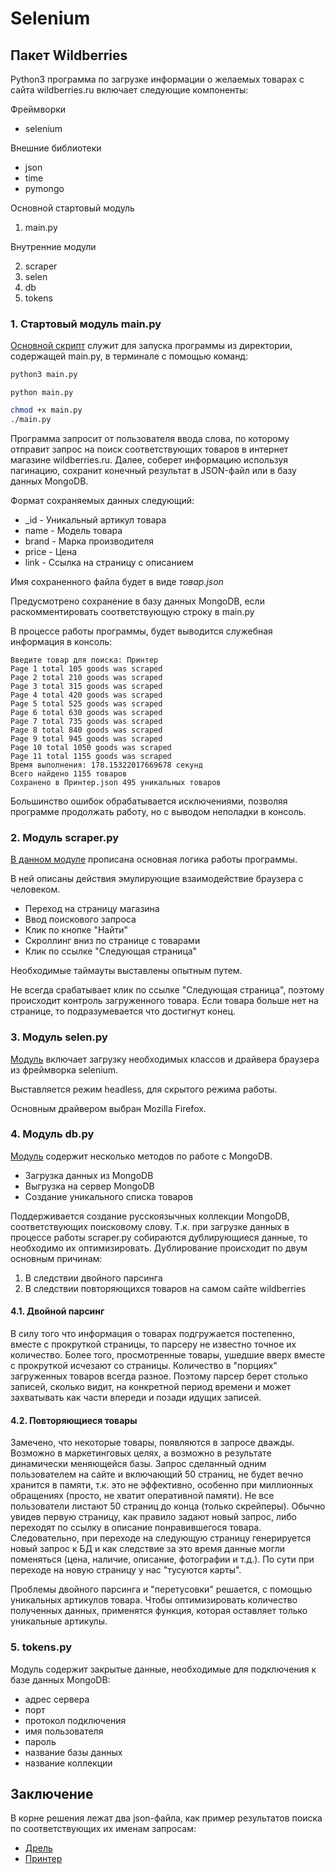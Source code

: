 # Selenium

## Пакет Wildberries

Python3 программа по загрузке информации о желаемых товарах с сайта wildberries.ru включает следующие компоненты:

Фреймворки
- selenium

Внешние библиотеки

- json
- time
- pymongo

Основной стартовый модуль

1. main.py

Внутренние модули

2. scraper
3. selen
4. db
5. tokens


### 1. Стартовый модуль main.py

[Основной скрипт](https://github.com/allseenn/api/blob/main/07.Seminar/main.py) служит для запуска программы из директории, содержащей main.py, в терминале с помощью команд:

```bash MacOS
python3 main.py
```

```pwsh Windows
python main.py
```

```bash Linux
chmod +x main.py
./main.py
```

Программа запросит от пользователя ввода слова, по которому отправит запрос на поиск соответствующих товаров в интернет магазине wildberries.ru. Далее, соберет информацию используя пагинацию, сохранит конечный результат в JSON-файл или в базу данных MongoDB.

Формат сохраняемых данных следующий:

- _id - Уникальный артикул товара
- name - Модель товара
- brand - Марка производителя
- price - Цена
- link - Ссылка на страницу с описанием

Имя сохраненного файла будет в виде *товар.json*

Предусмотрено сохранение в базу данных MongoDB, если раскомментировать соответствующую строку в main.py

В процессе работы программы, будет выводится служебная информация в консоль:

```
Введите товар для поиска: Принтер
Page 1 total 105 goods was scraped
Page 2 total 210 goods was scraped
Page 3 total 315 goods was scraped
Page 4 total 420 goods was scraped
Page 5 total 525 goods was scraped
Page 6 total 630 goods was scraped
Page 7 total 735 goods was scraped
Page 8 total 840 goods was scraped
Page 9 total 945 goods was scraped
Page 10 total 1050 goods was scraped
Page 11 total 1155 goods was scraped
Время выполнения: 178.15322017669678 секунд
Всего найдено 1155 товаров
Сохранено в Принтер.json 495 уникальных товаров
```

Большинство ошибок обрабатывается исключениями, позволяя программе продолжать работу, но с выводом неполадки в консоль.

### 2. Модуль scraper.py

[В данном модуле](https://github.com/allseenn/api/blob/main/07.Seminar/wildberries/scraper.py) прописана основная логика работы программы.

В ней описаны действия эмулирующие взаимодействие браузера с человеком.

- Переход на страницу магазина
- Ввод поискового запроса
- Клик по кнопке "Найти"
- Скроллинг вниз по странице с товарами
- Клик по ссылке "Следующая страница"

Необходимые таймауты выставлены опытным путем.

Не всегда срабатывает клик по ссылке "Следующая страница", поэтому происходит контроль загруженного товара. Если товара больше нет на странице, то подразумевается что достигнут конец.

### 3. Модуль selen.py

[Модуль](https://github.com/allseenn/api/blob/main/07.Seminar/wildberries/selen.py) включает загрузку необходимых классов и драйвера браузера из фреймворка selenium.

Выставляется режим headless, для скрытого режима работы.

Основным драйвером выбран Mozilla Firefox.

### 4. Модуль db.py

[Модуль](https://github.com/allseenn/api/blob/main/07.Seminar/wildberries/db.py) содержит несколько методов по работе с MongoDB.

- Загрузка данных из MongoDB
- Выгрузка на сервер MongoDB
- Создание уникального списка товаров

Поддерживается создание русскоязычных коллекции MongoDB, соответствующих поисковому слову.
Т.к. при загрузке данных в процессе работы scraper.py собираются дублирующиеся данные, то необходимо их оптимизировать.
Дублирование происходит по двум основным причинам:

1. В следствии двойного парсинга
2. В следствии повторяющихся товаров на самом сайте wildberries

#### 4.1. Двойной парсинг

В силу того что информация о товарах подгружается постепенно, вместе с прокруткой страницы, то парсеру не известно точное их количество. Более того, просмотренные товары, ушедшие вверх вместе с прокруткой исчезают со страницы. Количество в "порциях" загруженных товаров всегда разное. Поэтому парсер берет столько записей, сколько видит, на конкретной период времени и может захватывать как части впереди и позади идущих записей.

#### 4.2. Повторяющиеся товары

Замечено, что некоторые товары, появляются в запросе дважды. Возможно в маркетинговых целях, а возможно в результате динамически меняющейся базы. 
Запрос сделанный одним пользователем на сайте и включающий 50 страниц, не будет вечно хранится в памяти, т.к. это не эффективно, особенно при миллионных обращениях (просто, не хватит оперативной памяти).
Не все пользователи листают 50 страниц до конца (только скрейперы). Обычно увидев первую страницу, как правило задают новый запрос, либо переходят по ссылку в описание понравившегося товара. Следовательно, при переходе на следующую страницу генерируется новый запрос к БД и как следствие за это время данные могли поменяться (цена, наличие, описание, фотографии и т.д.). По сути при переходе на новую страницу у нас "тусуются карты".

Проблемы двойного парсинга и "перетусовки" решается, с помощью уникальных артикулов товара. Чтобы оптимизировать количество полученных данных, применятся функция, которая оставляет только уникальные артикулы.

### 5. tokens.py

Модуль содержит закрытые данные, необходимые для подключения к базе данных MongoDB:

- адрес сервера
- порт
- протокол подключения
- имя пользователя
- пароль
- название базы данных
- название коллекции

## Заключение

В корне решения лежат два json-файла, как пример результатов поиска по соответствующих их именам запросам:

- [Дрель](https://github.com/allseenn/api/blob/main/07.Seminar/%D0%94%D1%80%D0%B5%D0%BB%D1%8C.json)
- [Принтер](https://github.com/allseenn/api/blob/main/07.Seminar/%D0%9F%D1%80%D0%B8%D0%BD%D1%82%D0%B5%D1%80.json)
